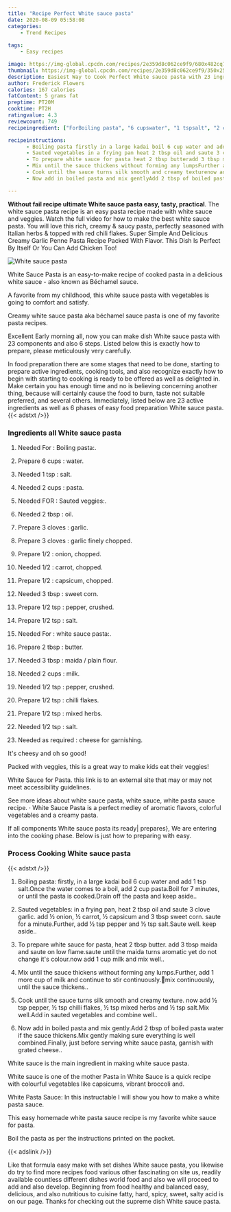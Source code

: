 ```yaml
---
title: "Recipe Perfect White sauce pasta"
date: 2020-08-09 05:58:08
categories:
    - Trend Recipes
    
tags:
    - Easy recipes

image: https://img-global.cpcdn.com/recipes/2e359d8c062ce9f9/680x482cq70/white-sauce-pasta-recipe-main-photo.jpg
thumbnail: https://img-global.cpcdn.com/recipes/2e359d8c062ce9f9/350x250cq70/white-sauce-pasta-recipe-main-photo.jpg
description: Easiest Way to Cook Perfect White sauce pasta with 23 ingredients and 6 stages of easy cooking.
author: Frederick Flowers
calories: 167 calories
fatContent: 5 grams fat
preptime: PT20M
cooktime: PT2H
ratingvalue: 4.3
reviewcount: 749
recipeingredient: ["ForBoiling pasta", "6 cupswater", "1 tspsalt", "2 cupspasta", "FORSauted veggies", "2 tbspoil", "3 clovesgarlic", "3 clovesgarlic finely chopped", "1/2onion chopped", "1/2carrot chopped", "1/2capsicum chopped", "3 tbspsweet corn", "1/2 tsppepper crushed", "1/2 tspsalt", "Forwhite sauce pasta", "2 tbspbutter", "3 tbspmaida  plain flour", "2 cupsmilk", "1/2 tsppepper crushed", "1/2 tspchilli flakes", "1/2 tspmixed herbs", "1/2 tspsalt", "as requiredcheese for garnishing"]

recipeinstructions: 
      - Boiling pasta firstly in a large kadai boil 6 cup water and add 1 tsp saltOnce the water comes to a boil add 2 cup pastaBoil for 7 minutes or until the pasta is cookedDrain off the pasta and keep aside 
      - Sauted vegetables in a frying pan heat 2 tbsp oil and saute 3 clove garlicadd  onion  carrot  capsicum and 3 tbsp sweet cornsaute for a minuteFurther add  tsp pepper and  tsp saltSaute well keep aside 
      - To prepare white sauce for pasta heat 2 tbsp butteradd 3 tbsp maida and saute on low flamesaute until the maida turns aromatic yet do not change its colournow add 1 cup milk and mix well 
      - Mix until the sauce thickens without forming any lumpsFurther add 1 more cup of milk and continue to stir continuouslymix continuously until the sauce thickens 
      - Cook until the sauce turns silk smooth and creamy texturenow add  tsp pepper  tsp chilli flakes  tsp mixed herbs and  tsp saltMix wellAdd in sauted vegetables and combine well 
      - Now add in boiled pasta and mix gentlyAdd 2 tbsp of boiled pasta water if the sauce thickensMix gently making sure everything is well combinedFinally just before serving white sauce pasta garnish with grated cheese

---
```




**Without fail recipe ultimate White sauce pasta easy, tasty, practical**. The white sauce pasta recipe is an easy pasta recipe made with white sauce and veggies. Watch the full video for how to make the best white sauce pasta. You will love this rich, creamy &amp; saucy pasta, perfectly seasoned with Italian herbs &amp; topped with red chili flakes. Super Simple And Delicious Creamy Garlic Penne Pasta Recipe Packed With Flavor. This Dish Is Perfect By Itself Or You Can Add Chicken Too!


![White sauce pasta](https://img-global.cpcdn.com/recipes/2e359d8c062ce9f9/680x482cq70/white-sauce-pasta-recipe-main-photo.jpg "White sauce pasta")



White Sauce Pasta is an easy-to-make recipe of cooked pasta in a delicious white sauce - also known as Béchamel sauce.

A favorite from my childhood, this white sauce pasta with vegetables is going to comfort and satisfy.

Creamy white sauce pasta aka béchamel sauce pasta is one of my favorite pasta recipes.


Excellent Early morning all, now you can make dish White sauce pasta with 23 components and also 6 steps. Listed below this is exactly how to prepare, please meticulously very carefully.

In food preparation there are some stages that need to be done, starting to prepare active ingredients, cooking tools, and also recognize exactly how to begin with starting to cooking is ready to be offered as well as delighted in. Make certain you has enough time and no is believing concerning another thing, because will certainly cause the food to burn, taste not suitable preferred, and several others. Immediately, listed below are 23 active ingredients as well as 6 phases of easy food preparation White sauce pasta.
{{< adstxt />}}

### Ingredients all White sauce pasta


1. Needed For : Boiling pasta:.

1. Prepare 6 cups : water.

1. Needed 1 tsp : salt.

1. Needed 2 cups : pasta.

1. Needed FOR : Sauted veggies:.

1. Needed 2 tbsp : oil.

1. Prepare 3 cloves : garlic.

1. Prepare 3 cloves : garlic finely chopped.

1. Prepare 1/2 : onion, chopped.

1. Needed 1/2 : carrot, chopped.

1. Prepare 1/2 : capsicum, chopped.

1. Needed 3 tbsp : sweet corn.

1. Prepare 1/2 tsp : pepper, crushed.

1. Prepare 1/2 tsp : salt.

1. Needed For : white sauce pasta:.

1. Prepare 2 tbsp : butter.

1. Needed 3 tbsp : maida / plain flour.

1. Needed 2 cups : milk.

1. Needed 1/2 tsp : pepper, crushed.

1. Prepare 1/2 tsp : chilli flakes.

1. Prepare 1/2 tsp : mixed herbs.

1. Needed 1/2 tsp : salt.

1. Needed as required : cheese for garnishing.


It&#39;s cheesy and oh so good!

Packed with veggies, this is a great way to make kids eat their veggies!

White Sauce for Pasta. this link is to an external site that may or may not meet accessibility guidelines.

See more ideas about white sauce pasta, white sauce, white pasta sauce recipe. · White Sauce Pasta is a perfect medley of aromatic flavors, colorful vegetables and a creamy pasta.


If all components White sauce pasta its ready| prepares}, We are entering into the cooking phase. Below is just how to preparing with easy.

### Process Cooking White sauce pasta

{{< adstxt />}}


1. Boiling pasta: firstly, in a large kadai boil 6 cup water and add 1 tsp salt.Once the water comes to a boil, add 2 cup pasta.Boil for 7 minutes, or until the pasta is cooked.Drain off the pasta and keep aside..



1. Sauted vegetables: in a frying pan, heat 2 tbsp oil and saute 3 clove garlic.
add ½ onion, ½ carrot, ½ capsicum and 3 tbsp sweet corn.
saute for a minute.Further, add ½ tsp pepper and ½ tsp salt.Saute well. keep aside..



1. To prepare white sauce for pasta, heat 2 tbsp butter.
add 3 tbsp maida and saute on low flame.saute until the maida turns aromatic yet do not change it&#39;s colour.now add 1 cup milk and mix well..



1. Mix until the sauce thickens without forming any lumps.Further, add 1 more cup of milk and continue to stir continuously.🔹mix continuously, until the sauce thickens..



1. Cook until the sauce turns silk smooth and creamy texture.
now add ½ tsp pepper, ½ tsp chilli flakes, ½ tsp mixed herbs and ½ tsp salt.Mix well.Add in sauted vegetables and combine well..



1. Now add in boiled pasta and mix gently.Add 2 tbsp of boiled pasta water if the sauce thickens.Mix gently making sure everything is well combined.Finally, just before serving white sauce pasta, garnish with grated cheese..




White sauce is the main ingredient in making white sauce pasta.

White sauce is one of the mother Pasta in White Sauce is a quick recipe with colourful vegetables like capsicums, vibrant broccoli and.

White Pasta Sauce: In this instructable I will show you how to make a white pasta sauce.

This easy homemade white pasta sauce recipe is my favorite white sauce for pasta.

Boil the pasta as per the instructions printed on the packet.


{{< adslink />}}

Like that formula easy make with set dishes White sauce pasta, you likewise do try to find more recipes food various other fascinating on site us, readily available countless different dishes world food and also we will proceed to add and also develop. Beginning from food healthy and balanced easy, delicious, and also nutritious to cuisine fatty, hard, spicy, sweet, salty acid is on our page. Thanks for checking out the supreme dish White sauce pasta.
